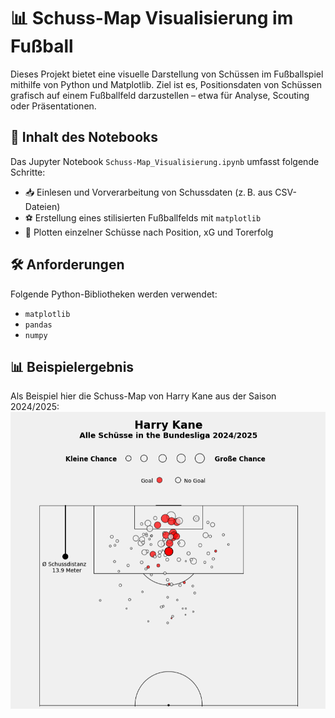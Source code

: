 # 📊 Schuss-Map Visualisierung im Fußball

Dieses Projekt bietet eine visuelle Darstellung von Schüssen im Fußballspiel mithilfe von Python und Matplotlib. 
Ziel ist es, Positionsdaten von Schüssen grafisch auf einem Fußballfeld darzustellen – etwa für Analyse, Scouting oder Präsentationen.

## 📒 Inhalt des Notebooks

Das Jupyter Notebook `Schuss-Map_Visualisierung.ipynb` umfasst folgende Schritte:

- 📥 Einlesen und Vorverarbeitung von Schussdaten (z. B. aus CSV-Dateien)
- ⚽️ Erstellung eines stilisierten Fußballfelds mit `matplotlib`
- 🎯 Plotten einzelner Schüsse nach Position, xG und Torerfolg


## 🛠️ Anforderungen

Folgende Python-Bibliotheken werden verwendet:

- `matplotlib`
- `pandas`
- `numpy`

## 📊 Beispielergebnis
Als Beispiel hier die Schuss-Map von Harry Kane aus der Saison 2024/2025:
![Beispielergebnis](Schussmap_Harry_Kane.png)
